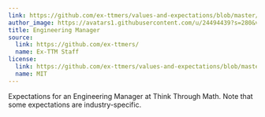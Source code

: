 ```yaml
---
link: https://github.com/ex-ttmers/values-and-expectations/blob/master/engineering_manager.md
author_image: https://avatars1.githubusercontent.com/u/24494439?s=280&v=4
title: Engineering Manager
source:
  link: https://github.com/ex-ttmers/
  name: Ex-TTM Staff
license:
  link: https://github.com/ex-ttmers/values-and-expectations/blob/master/LICENSE
  name: MIT
---
```

<p>Expectations for an Engineering Manager at Think Through Math. Note that some expectations are industry-specific.</p>

